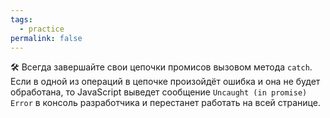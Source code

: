 ```yaml
---
tags:
  - practice
permalink: false
---
```


🛠 Всегда завершайте свои цепочки промисов вызовом метода `catch`. Если в одной из операций в цепочке произойдёт ошибка и она не будет обработана, то JavaScript выведет сообщение `Uncaught (in promise) Error` в консоль разработчика и перестанет работать на всей странице.
